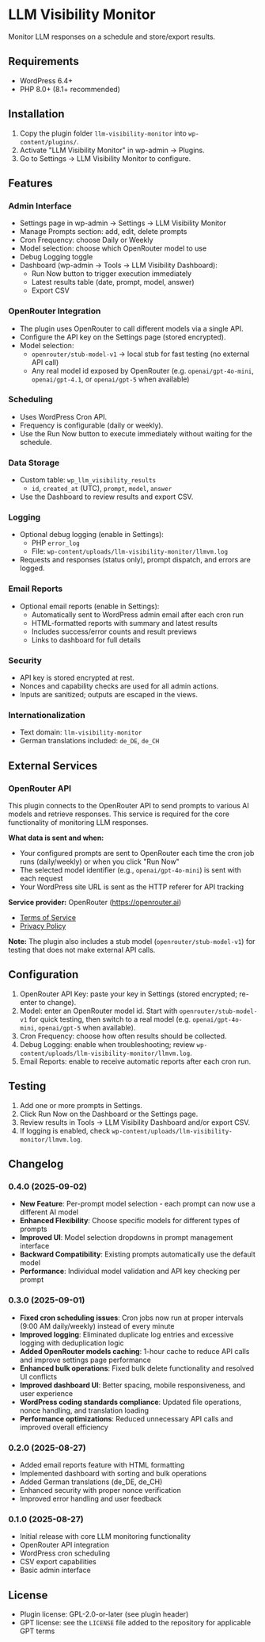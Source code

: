 # LLM Visibility Monitor

Monitor LLM responses on a schedule and store/export results.

## Requirements

- WordPress 6.4+
- PHP 8.0+ (8.1+ recommended)

## Installation

1. Copy the plugin folder `llm-visibility-monitor` into `wp-content/plugins/`.
2. Activate "LLM Visibility Monitor" in wp-admin → Plugins.
3. Go to Settings → LLM Visibility Monitor to configure.

## Features

### Admin Interface
- Settings page in wp-admin → Settings → LLM Visibility Monitor
- Manage Prompts section: add, edit, delete prompts
- Cron Frequency: choose Daily or Weekly
- Model selection: choose which OpenRouter model to use
- Debug Logging toggle
- Dashboard (wp-admin → Tools → LLM Visibility Dashboard):
  - Run Now button to trigger execution immediately
  - Latest results table (date, prompt, model, answer)
  - Export CSV

### OpenRouter Integration

- The plugin uses OpenRouter to call different models via a single API.
- Configure the API key on the Settings page (stored encrypted).
- Model selection:
  - `openrouter/stub-model-v1` → local stub for fast testing (no external API call)
  - Any real model id exposed by OpenRouter (e.g. `openai/gpt-4o-mini`, `openai/gpt-4.1`, or `openai/gpt-5` when available)

### Scheduling

- Uses WordPress Cron API.
- Frequency is configurable (daily or weekly).
- Use the Run Now button to execute immediately without waiting for the schedule.

### Data Storage

- Custom table: `wp_llm_visibility_results`
  - `id`, `created_at` (UTC), `prompt`, `model`, `answer`
- Use the Dashboard to review results and export CSV.

### Logging

- Optional debug logging (enable in Settings):
  - PHP `error_log`
  - File: `wp-content/uploads/llm-visibility-monitor/llmvm.log`
- Requests and responses (status only), prompt dispatch, and errors are logged.

### Email Reports

- Optional email reports (enable in Settings):
  - Automatically sent to WordPress admin email after each cron run
  - HTML-formatted reports with summary and latest results
  - Includes success/error counts and result previews
  - Links to dashboard for full details

### Security

- API key is stored encrypted at rest.
- Nonces and capability checks are used for all admin actions.
- Inputs are sanitized; outputs are escaped in the views.

### Internationalization

- Text domain: `llm-visibility-monitor`
- German translations included: `de_DE`, `de_CH`

## External Services

### OpenRouter API

This plugin connects to the OpenRouter API to send prompts to various AI models and retrieve responses. This service is required for the core functionality of monitoring LLM responses.

**What data is sent and when:**
- Your configured prompts are sent to OpenRouter each time the cron job runs (daily/weekly) or when you click "Run Now"
- The selected model identifier (e.g., `openai/gpt-4o-mini`) is sent with each request
- Your WordPress site URL is sent as the HTTP referer for API tracking

**Service provider:** OpenRouter (https://openrouter.ai)
- [Terms of Service](https://openrouter.ai/terms)
- [Privacy Policy](https://openrouter.ai/privacy)

**Note:** The plugin also includes a stub model (`openrouter/stub-model-v1`) for testing that does not make external API calls.

## Configuration

1. OpenRouter API Key: paste your key in Settings (stored encrypted; re-enter to change).
2. Model: enter an OpenRouter model id. Start with `openrouter/stub-model-v1` for quick testing, then switch to a real model (e.g. `openai/gpt-4o-mini`, `openai/gpt-5` when available).
3. Cron Frequency: choose how often results should be collected.
4. Debug Logging: enable when troubleshooting; review `wp-content/uploads/llm-visibility-monitor/llmvm.log`.
5. Email Reports: enable to receive automatic reports after each cron run.

## Testing

1. Add one or more prompts in Settings.
2. Click Run Now on the Dashboard or the Settings page.
3. Review results in Tools → LLM Visibility Dashboard and/or export CSV.
4. If logging is enabled, check `wp-content/uploads/llm-visibility-monitor/llmvm.log`.

## Changelog

### 0.4.0 (2025-09-02)
- **New Feature**: Per-prompt model selection - each prompt can now use a different AI model
- **Enhanced Flexibility**: Choose specific models for different types of prompts
- **Improved UI**: Model selection dropdowns in prompt management interface
- **Backward Compatibility**: Existing prompts automatically use the default model
- **Performance**: Individual model validation and API key checking per prompt

### 0.3.0 (2025-09-01)
- **Fixed cron scheduling issues**: Cron jobs now run at proper intervals (9:00 AM daily/weekly) instead of every minute
- **Improved logging**: Eliminated duplicate log entries and excessive logging with deduplication logic
- **Added OpenRouter models caching**: 1-hour cache to reduce API calls and improve settings page performance
- **Enhanced bulk operations**: Fixed bulk delete functionality and resolved UI conflicts
- **Improved dashboard UI**: Better spacing, mobile responsiveness, and user experience
- **WordPress coding standards compliance**: Updated file operations, nonce handling, and translation loading
- **Performance optimizations**: Reduced unnecessary API calls and improved overall efficiency

### 0.2.0 (2025-08-27)
- Added email reports feature with HTML formatting
- Implemented dashboard with sorting and bulk operations
- Added German translations (de_DE, de_CH)
- Enhanced security with proper nonce verification
- Improved error handling and user feedback

### 0.1.0 (2025-08-27)
- Initial release with core LLM monitoring functionality
- OpenRouter API integration
- WordPress cron scheduling
- CSV export capabilities
- Basic admin interface

## License

- Plugin license: GPL-2.0-or-later (see plugin header)
- GPT license: see the `LICENSE` file added to the repository for applicable GPT terms
